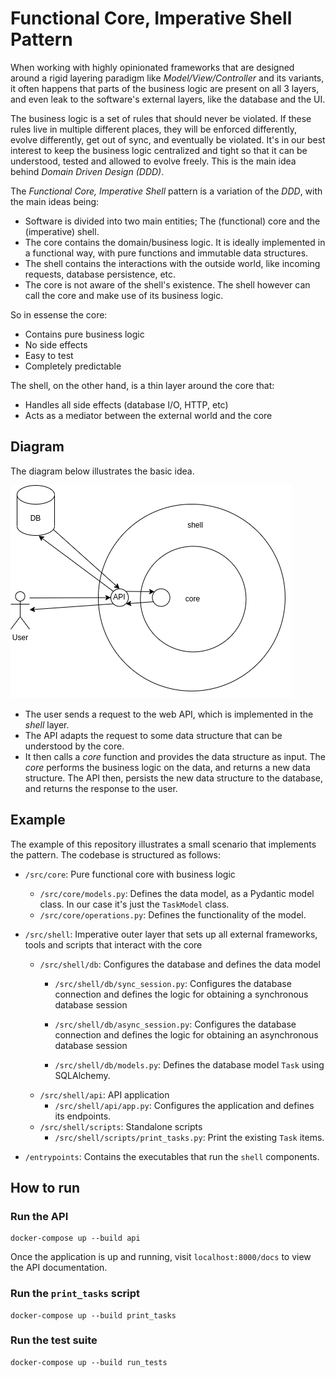# Functional Core, Imperative Shell Pattern

When working with highly opinionated frameworks that are designed around a rigid layering paradigm like *Model/View/Controller* and its variants, it often happens that parts of the business logic are present on all 3 layers, and even leak to the software's external layers, like the database and the UI.

The business logic is a set of rules that should never be violated. If these rules live in multiple different places, they will be enforced differently, evolve differently, get out of sync, and eventually be violated. It's in our best interest to keep the business logic centralized and tight so that it can be understood, tested and allowed to evolve freely. This is the main idea behind *Domain Driven Design (DDD)*.

The *Functional Core, Imperative Shell* pattern is a variation of the *DDD*, with the main ideas being:

- Software is divided into two main entities; The (functional) core and the (imperative) shell.
- The core contains the domain/business logic. It is ideally implemented in a functional way, with pure functions and immutable data structures.
- The shell contains the interactions with the outside world, like incoming requests, database persistence, etc. 
- The core is not aware of the shell's existence. The shell however can call the core and make use of its business logic.

So in essense the core:
 - Contains pure business logic
 - No side effects
 - Easy to test
 - Completely predictable

The shell, on the other hand, is a thin layer around the core that:
- Handles all side effects (database I/O, HTTP, etc)
- Acts as a mediator between the external world and the core

## Diagram 
The diagram below illustrates the basic idea.

![Functional core, imperative shell](diagram.png)

- The user sends a request to the web API, which is implemented in the *shell* layer. 
- The API adapts the request to some data structure that can be understood by the core. 
- It then calls a *core* function and provides the data structure as input. The *core* performs the business logic on the data, and returns a new data structure. The API then, persists the new data structure to the database, and returns the response to the user.


## Example

The example of this repository illustrates a small scenario that implements the pattern. The codebase is structured as follows:

- `/src/core`: Pure functional core with business logic
  - `/src/core/models.py`: Defines the data model, as a Pydantic model class. In our case it's just the `TaskModel` class.
  - `/src/core/operations.py`: Defines the functionality of the model.

- `/src/shell`: Imperative outer layer that sets up all external frameworks, tools and scripts that interact with the core
  - `/src/shell/db`: Configures the database and defines the data model
    - `/src/shell/db/sync_session.py`: Configures the database connection and defines the logic for obtaining a synchronous database session
    - `/src/shell/db/async_session.py`: Configures the database connection and defines the logic for obtaining an asynchronous database session

    - `/src/shell/db/models.py`: Defines the database model `Task` using SQLAlchemy.
  - `/src/shell/api`: API application
    - `/src/shell/api/app.py`: Configures the application and defines its endpoints.
  - `/src/shell/scripts`: Standalone scripts
    -  `/src/shell/scripts/print_tasks.py`: Print the existing `Task` items. 
- `/entrypoints`: Contains the executables that run  the `shell` components.


## How to run

### Run the API
```
docker-compose up --build api
```

Once the application is up and running, visit `localhost:8000/docs` to view the API documentation.

### Run the `print_tasks` script
```
docker-compose up --build print_tasks
```

### Run the test suite
```
docker-compose up --build run_tests
```